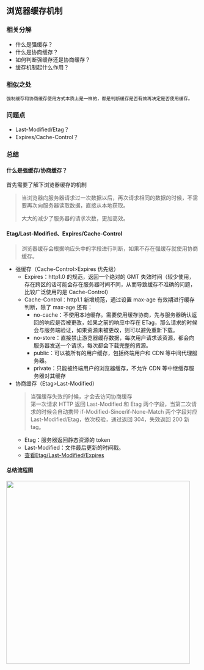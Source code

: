 ## 浏览器缓存机制

### 相关分解

- 什么是强缓存？
- 什么是协商缓存？
- 如何判断强缓存还是协商缓存？
- 缓存机制起什么作用？

### 相似之处

    强制缓存和协商缓存使用方式本质上是一样的，都是判断缓存是否有效再决定是否使用缓存。

### 问题点

- Last-Modified/Etag？
- Expires/Cache-Control？

### 总结

#### 什么是强缓存/协商缓存？

首先需要了解下浏览器缓存的机制

> 当浏览器向服务器请求过一次数据以后，再次请求相同的数据的时候，不需要再次向服务器读取数据，直接从本地获取。
>
> 大大的减少了服务器的请求次数，更加高效。

#### Etag/Last-Modified、Expires/Cache-Control

> 浏览器缓存会根据响应头中的字段进行判断，如果不存在强缓存就使用协商缓存。

- 强缓存（Cache-Control>Expires 优先级）
  - Expires：http1.0 的规范，返回一个绝对的 GMT 失效时间（较少使用，存在跨区的话可能会存在服务器时间不同，从而导致缓存不准确的问题，比较广泛使用的是 Cache-Control）
  - Cache-Control：http1.1 新增规范，通过设置 max-age 有效期进行缓存判断，除了 max-age 还有：
    - no-cache：不使用本地缓存。需要使用缓存协商，先与服务器确认返回的响应是否被更改，如果之前的响应中存在 ETag，那么请求的时候会与服务端验证，如果资源未被更改，则可以避免重新下载。
    - no-store：直接禁止游览器缓存数据，每次用户请求该资源，都会向服务器发送一个请求，每次都会下载完整的资源。
    - public：可以被所有的用户缓存，包括终端用户和 CDN 等中间代理服务器。
    - private：只能被终端用户的浏览器缓存，不允许 CDN 等中继缓存服务器对其缓存
- 协商缓存（Etag>Last-Modified）
  > 当强缓存失效的时候，才会去访问协商缓存  
  > 第一次请求 HTTP 返回 Last-Modified 和 Etag 两个字段，当第二次请求的时候会自动携带 if-Modified-Since/if-None-Match 两个字段对应 Last-Modified/Etag，依次校验，通过返回 304，失效返回 200 新 tag。
  - Etag：服务器返回静态资源的 token
  - Last-Modified：文件最后更新的时间戳。
  - [查看Etag/Last-Modified/Expires](../../images/c4bf4ef821d8823a66df3a41fc9ca64ec980f939d6e81c307f3dad4edf4c524a.png)  


#### 总结流程图

<!-- ```tefcha
浏览器请求
通过Cache-Control/expires判断是否有强缓存
max-age、expires服务器绝对时间是否未过期
if 没有过期
    直接使用强缓存
else
    比对响应Etag/Last-Modified是否相同
    if 相同
        返回304，调用缓存
    else
        返回200，本地存入缓存
响应
``` -->
<img style="width:50vw" src="http://24k.live/common/github/html/browserCache.png" />